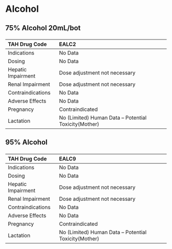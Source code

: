 # Alcohol

## 75% Alcohol 20mL/bot

##### 

| TAH Drug Code      | EALC2                                                |
|:-------------------|:-----------------------------------------------------|
| Indications        | No Data                                              |
| Dosing             | No Data                                              |
| Hepatic Impairment | Dose adjustment not necessary                        |
| Renal Impairment   | Dose adjustment not necessary                        |
| Contraindications  | No Data                                              |
| Adverse Effects    | No Data                                              |
| Pregnancy          | Contraindicated                                      |
| Lactation          | No (Limited) Human Data – Potential Toxicity(Mother) |

## 95% Alcohol

##### 

| TAH Drug Code      | EALC9                                                |
|:-------------------|:-----------------------------------------------------|
| Indications        | No Data                                              |
| Dosing             | No Data                                              |
| Hepatic Impairment | Dose adjustment not necessary                        |
| Renal Impairment   | Dose adjustment not necessary                        |
| Contraindications  | No Data                                              |
| Adverse Effects    | No Data                                              |
| Pregnancy          | Contraindicated                                      |
| Lactation          | No (Limited) Human Data – Potential Toxicity(Mother) |

